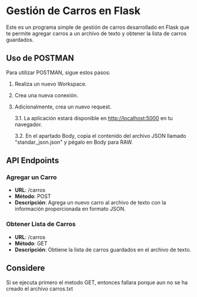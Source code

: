# Gestión de Carros en Flask

Este es un programa simple de gestión de carros desarrollado en Flask que te permite agregar carros a un archivo de texto y obtener la lista de carros guardados.

## Uso de POSTMAN

Para utilizar POSTMAN, sigue estos pasos:

1. Realiza un nuevo Workspace.

2. Crea una nueva conexión.

3. Adicionalmente, crea un nuevo request.

    3.1. La aplicación estará disponible en [http://localhost:5000](http://localhost:5000) en tu navegador.

    3.2. En el apartado Body, copia el contenido del archivo JSON llamado "standar_json.json" y pégalo en Body para RAW.

## API Endpoints

### Agregar un Carro

- **URL**: /carros
- **Método**: POST
- **Descripción**: Agrega un nuevo carro al archivo de texto con la información proporcionada en formato JSON.

### Obtener Lista de Carros

- **URL**: /carros
- **Método**: GET
- **Descripción**: Obtiene la lista de carros guardados en el archivo de texto.

## Considere

Si se ejecuta primero el metodo GET, entonces fallara porque aun no se ha creado el archivo carros.txt